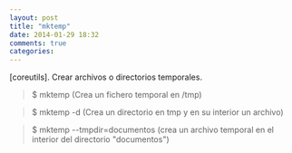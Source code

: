 ```yaml
---
layout: post
title: "mktemp"
date: 2014-01-29 18:32
comments: true
categories: 
---
```

[coreutils]. Crear archivos o directorios temporales.

>$ mktemp (Crea un fichero temporal en /tmp)

>$ mktemp -d (Crea un directorio en tmp y en su interior un archivo)

>$ mktemp --tmpdir=documentos (crea un archivo temporal en el interior del directorio "documentos")

